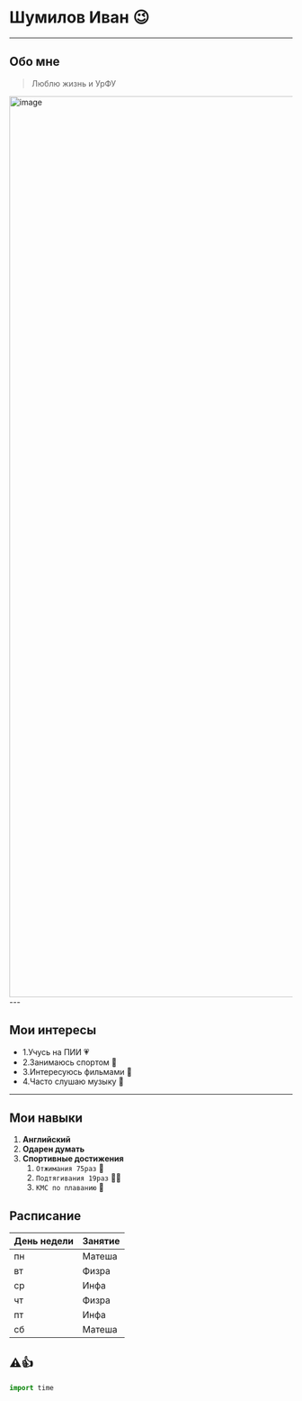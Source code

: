 # Шумилов Иван :wink:
---

## Обо мне
>Люблю жизнь и УрФУ
<img width="2560" height="1600" alt="image" src="https://ru.pinterest.com/pin/20899585766309815/" />
---

##  Мои интересы
- 1.Учусь на ПИИ :heartpulse:
- 2.Занимаюсь спортом :rocket:
- 3.Интересуюсь фильмами :flower_playing_cards:
- 4.Часто слушаю музыку :musical_note:

---

## Мои навыки
1. **Английский**
2. **Одарен думать**
3. **Спортивные достижения**
   1. `Отжимания 75раз` :ninja:
   2. `Подтягивания 19раз` :face_in_clouds:
   3. `КМС по плаванию` :shushing_face:

## Расписание  
| День недели | Занятие |
|-------------|---------|
| пн          | Матеша  |
| вт          | Физра   |
| ср          | Инфа    |
| чт          | Физра   |
| пт          | Инфа    |
| сб          | Матеша  |

##  :warning::+1:

```python
import time
```
